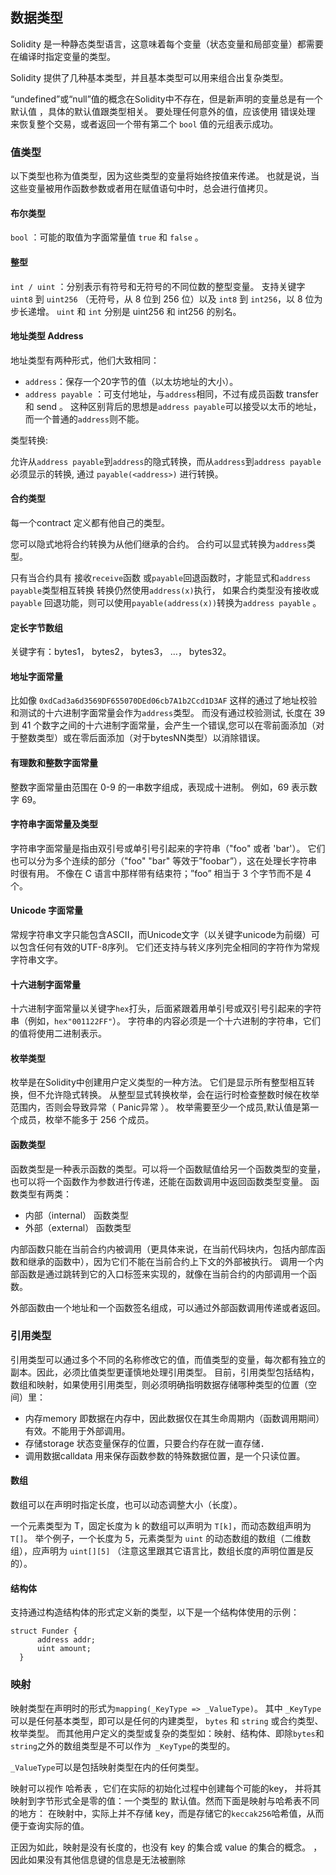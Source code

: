 ## 数据类型

Solidity 是一种静态类型语言，这意味着每个变量（状态变量和局部变量）都需要在编译时指定变量的类型。

Solidity 提供了几种基本类型，并且基本类型可以用来组合出复杂类型。

“undefined”或“null”值的概念在Solidity中不存在，但是新声明的变量总是有一个 默认值 ，具体的默认值跟类型相关。 要处理任何意外的值，应该使用 错误处理 来恢复整个交易，或者返回一个带有第二个 `bool` 值的元组表示成功。

### 值类型

以下类型也称为值类型，因为这些类型的变量将始终按值来传递。 也就是说，当这些变量被用作函数参数或者用在赋值语句中时，总会进行值拷贝。

#### 布尔类型

`bool` ：可能的取值为字面常量值 `true` 和 `false` 。

#### 整型

`int / uint` ：分别表示有符号和无符号的不同位数的整型变量。 支持关键字 `uint8` 到 `uint256` （无符号，从 8 位到 256 位）以及 `int8` 到 `int256`，以 8 位为步长递增。 `uint` 和 `int` 分别是 uint256 和 int256 的别名。

#### 地址类型 Address

地址类型有两种形式，他们大致相同：

- `address`：保存一个20字节的值（以太坊地址的大小）。
- `address payable` ：可支付地址，与`address`相同，不过有成员函数 transfer 和 send 。
这种区别背后的思想是`address payable`可以接受以太币的地址，而一个普通的`address`则不能。

类型转换:

允许从`address payable`到`address`的隐式转换，而从`address`到`address payable` 必须显示的转换, 通过 `payable(<address>)` 进行转换。

#### 合约类型

每一个contract 定义都有他自己的类型。

您可以隐式地将合约转换为从他们继承的合约。 合约可以显式转换为`address`类型。

只有当合约具有 接收`receive`函数 或`payable`回退函数时，才能显式和`address payable`类型相互转换 转换仍然使用`address(x)`执行， 如果合约类型没有接收或`payable` 回退功能，则可以使用`payable(address(x))`转换为`address payable` 。

#### 定长字节数组

关键字有：bytes1， bytes2， bytes3， …， bytes32。

#### 地址字面常量

比如像 `0xdCad3a6d3569DF655070DEd06cb7A1b2Ccd1D3AF` 这样的通过了地址校验和测试的十六进制字面常量会作为`address`类型。 而没有通过校验测试, 长度在 39 到 41 个数字之间的十六进制字面常量，会产生一个错误,您可以在零前面添加（对于整数类型）或在零后面添加（对于bytesNN类型）以消除错误。

#### 有理数和整数字面常量

整数字面常量由范围在 0-9 的一串数字组成，表现成十进制。 例如，69 表示数字 69。 

#### 字符串字面常量及类型

字符串字面常量是指由双引号或单引号引起来的字符串（"foo" 或者 'bar'）。 它们也可以分为多个连续的部分（"foo" "bar" 等效于”foobar”），这在处理长字符串时很有用。 不像在 C 语言中那样带有结束符；”foo” 相当于 3 个字节而不是 4 个。 

#### Unicode 字面常量

常规字符串文字只能包含ASCII，而Unicode文字（以关键字unicode为前缀）可以包含任何有效的UTF-8序列。 它们还支持与转义序列完全相同的字符作为常规字符串文字。

#### 十六进制字面常量

十六进制字面常量以关键字`hex`打头，后面紧跟着用单引号或双引号引起来的字符串（例如，`hex"001122FF"`）。 字符串的内容必须是一个十六进制的字符串，它们的值将使用二进制表示。

#### 枚举类型

枚举是在Solidity中创建用户定义类型的一种方法。 它们是显示所有整型相互转换，但不允许隐式转换。 从整型显式转换枚举，会在运行时检查整数时候在枚举范围内，否则会导致异常（ Panic异常 ）。 枚举需要至少一个成员,默认值是第一个成员，枚举不能多于 256 个成员。

#### 函数类型

函数类型是一种表示函数的类型。可以将一个函数赋值给另一个函数类型的变量，也可以将一个函数作为参数进行传递，还能在函数调用中返回函数类型变量。 函数类型有两类：

- 内部（internal） 函数类型
- 外部（external） 函数类型

内部函数只能在当前合约内被调用（更具体来说，在当前代码块内，包括内部库函数和继承的函数中），因为它们不能在当前合约上下文的外部被执行。 调用一个内部函数是通过跳转到它的入口标签来实现的，就像在当前合约的内部调用一个函数。

外部函数由一个地址和一个函数签名组成，可以通过外部函数调用传递或者返回。

### 引用类型

引用类型可以通过多个不同的名称修改它的值，而值类型的变量，每次都有独立的副本。因此，必须比值类型更谨慎地处理引用类型。 目前，引用类型包括结构，数组和映射，如果使用引用类型，则必须明确指明数据存储哪种类型的位置（空间）里：

- 内存memory 即数据在内存中，因此数据仅在其生命周期内（函数调用期间）有效。不能用于外部调用。
- 存储storage 状态变量保存的位置，只要合约存在就一直存储．
- 调用数据calldata 用来保存函数参数的特殊数据位置，是一个只读位置。

#### 数组

数组可以在声明时指定长度，也可以动态调整大小（长度）。

一个元素类型为 T，固定长度为 k 的数组可以声明为 `T[k]`，而动态数组声明为 `T[]`。 举个例子，一个长度为 5，元素类型为 `uint` 的动态数组的数组（二维数组），应声明为 `uint[][5]` （注意这里跟其它语言比，数组长度的声明位置是反的）。

#### 结构体

支持通过构造结构体的形式定义新的类型，以下是一个结构体使用的示例：

```
struct Funder {
      address addr;
      uint amount;
  }
```

### 映射

映射类型在声明时的形式为`mapping(_KeyType => _ValueType)`。 其中 `_KeyType` 可以是任何基本类型，即可以是任何的内建类型， `bytes` 和 `string` 或合约类型、枚举类型。 而其他用户定义的类型或复杂的类型如：映射、结构体、即除`bytes`和`string`之外的数组类型是不可以作为` _KeyType`的类型的。

`_ValueType`可以是包括映射类型在内的任何类型。

映射可以视作 哈希表 ，它们在实际的初始化过程中创建每个可能的key， 并将其映射到字节形式全是零的值：一个类型的 默认值。然而下面是映射与哈希表不同的地方： 在映射中，实际上并不存储 key，而是存储它的`keccak256`哈希值，从而便于查询实际的值。

正因为如此，映射是没有长度的，也没有 key 的集合或 value 的集合的概念。 ，因此如果没有其他信息键的信息是无法被删除